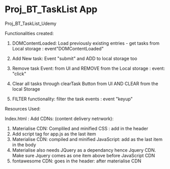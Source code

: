 # Proj_BT_TaskList App

Proj_BT_TaskList_Udemy

Functionalities created:

1.  DOMContentLoaded: Load previously existing entries - get tasks from Local storage : event"DOMContentLoaded"
2.  Add New task: Event "submit" and ADD to local storage too
3.  Remove task Event: from UI and REMOVE from the Local storage : event: "click"
4.  Clear all tasks through clearTask Button from UI AND CLEAR from the local Storage

5.  FILTER functionality: filter the task events : event "keyup"

Resources Used:

Index.html :
Add CDNs: (content delivery netrwork):

1. Materialise CDN: Compliled and minified CSS : add in the header
2. Add script tag for app.js as the last item
3. Materialise CDN: compiled and minified JavaScript: add as the last item in the body
4. Materialise also needs JQuery as a dependancy hence Jquery CDN. Make sure Jquery comes as one item above before JavaScript CDN
5. fontawesome CDN: goes in the header: after materialise CDN
